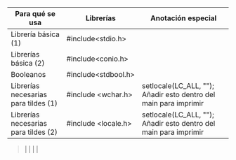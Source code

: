 | Para qué se usa | Librerías | Anotación especial|
| ----------- | ----------- | ----------- |
| Librería básica (1) | #include<stdio.h> | |
| Librerías básica (2) | #include<conio.h> | |
| Booleanos | #include<stdbool.h> |  |
| Librerías necesarias para tildes (1) | #include <wchar.h> | setlocale(LC_ALL, ""); Añadir esto dentro del main para imprimir  |
| Librerías necesarias para tildes (2) | #include <locale.h> | setlocale(LC_ALL, ""); Añadir esto dentro del main para imprimir  |



>|  |  |  |
